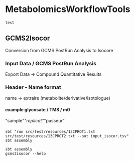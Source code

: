 # MetabolomicsWorkflowTools


```sbt
test
```

## GCMS2Isocor

Conversion from GCMS PostRun Analysis to Isocore

### Input Data / GCMS PostRun Analysis

Export Data -> Compound Quantitative Results

### Header - Name format

name -> extraire (metabolite/derivative/isotologue)  
#### example glycosate / TMS / m0
"sample"_"replicat"_"passeur"


####

``` 
sbt "run src/test/resources/13CPROT1.txt src/test/resources/13CPROT2.txt --out input_isocor.tsv"
sbt assembly
```

``` 
sbt assembly
gcms2isocor --help
```
